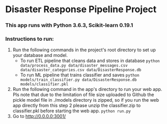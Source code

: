 # Disaster Response Pipeline Project

### This app runs with Python 3.6.3, Scikit-learn 0.19.1

### Instructions to run:
1. Run the following commands in the project's root directory to set up your database and model.
    - To run ETL pipeline that cleans data and stores in database
        `python data/process_data.py data/disaster_messages.csv data/disaster_categories.csv data/DisasterResponse.db`
    - To run ML pipeline that trains classifier and saves
        `python models/train_classifier.py data/DisasterResponse.db models/classifier.pkl`
2. Run the following command in the app's directory to run your web app. Pls note that due to the limitation of file size uploaded to Github the pickle model file in ./models directory is zipped, so if you run the web app directly from this step 2 please unzip the classifier.zip to classifier.pkl before starting the web app.
    `python run.py`
3. Go to http://0.0.0.0:3001/
